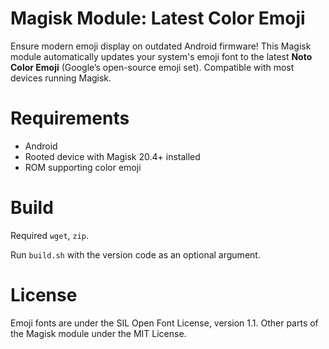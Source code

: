 # Magisk Module: Latest Color Emoji
Ensure modern emoji display on outdated Android firmware! This Magisk module automatically updates your system's emoji font to the latest **Noto Color Emoji** (Google’s open-source emoji set). Compatible with most devices running Magisk.

# Requirements

* Android
* Rooted device with Magisk 20.4+ installed
* ROM supporting color emoji

# Build

Required `wget`, `zip`.

Run `build.sh` with the version code as an optional argument.

# License
Emoji fonts are under the SIL Open Font License, version 1.1.
Other parts of the Magisk module under the MIT License.

